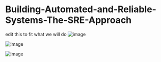 # Building-Automated-and-Reliable-Systems-The-SRE-Approach

edit this to fit what we will do
![image](https://user-images.githubusercontent.com/88186084/136239372-db1e1718-071d-4e55-a3bc-0476ebc56c72.png)





![image](https://user-images.githubusercontent.com/88186084/136238993-0cfbb9d0-3009-4ba3-b9b9-7f8bc8a1c64a.png)




![image](https://user-images.githubusercontent.com/88186084/136239065-448783f5-304d-45ba-b61f-bc53178e4a5d.png)



